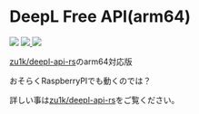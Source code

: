 # DeepL Free API(arm64)

<img src="https://img.shields.io/badge/version-0.1.2-green.svg?style=for-the-badge">
<a href="https://hub.docker.com/r/loupepage/deepl">
    <img src="https://img.shields.io/docker/stars/loupepage/deepl.svg?style=for-the-badge">
</a>
<a href="https://hub.docker.com/r/loupepage/deepl">
    <img src="https://img.shields.io/docker/pulls/loupepage/deepl.svg?style=for-the-badge">
</a>

[zu1k/deepl-api-rs](https://github.com/zu1k/deepl-api-rs)のarm64対応版

おそらくRaspberryPIでも動くのでは？

詳しい事は[zu1k/deepl-api-rs](https://github.com/zu1k/deepl-api-rs)をご覧ください。
